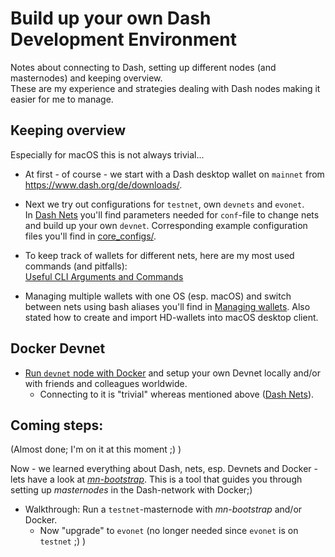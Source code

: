 # Build up your own Dash Development Environment

Notes about connecting to Dash, setting up different nodes (and masternodes) and keeping overview.  
These are my experience and strategies dealing with Dash nodes making it easier for me to manage.


## Keeping overview
Especially for macOS this is not always trivial...

- At first - of course - we start with a Dash desktop wallet on `mainnet` from https://www.dash.org/de/downloads/.

- Next we try out configurations for `testnet`, own `devnets` and `evonet`.  
	In [Dash Nets](net_configs.md) you'll find parameters	 needed for `conf`-file to change nets and build up your own `devnet`.
	Corresponding example configuration files you'll find in [core_configs/](core_configs/).
	
- To keep track of wallets for different nets, here are my most used commands (and pitfalls):  
	[Useful CLI Arguments and Commands](args_n_commands.md)
	
- Managing multiple wallets with one OS (esp. macOS) and switch between nets using bash aliases you'll find in 
	[Managing wallets](managing_wallets.md).
	Also stated how to create and import HD-wallets into macOS desktop client.

## Docker Devnet
- [Run `devnet` node with Docker](run_devnet_docker_node.md) and setup your own Devnet locally and/or with friends and colleagues worldwide. 
	- Connecting to it is "trivial" whereas mentioned above ([Dash Nets](net_configs.md)).
	
## Coming steps: 

(Almost done; I'm on it at this moment ;) )

Now - we learned everything about Dash, nets, esp. Devnets and Docker - lets have a look at *[mn-bootstrap](https://github.com/dashevo/mn-bootstrap/)*.
This is a tool that guides you through setting up *masternodes* in the Dash-network with Docker;)

- Walkthrough: Run a `testnet`-masternode with *mn-bootstrap* and/or Docker.
	- Now "upgrade" to `evonet` (no longer needed since `evonet` is on `testnet` ;) )

